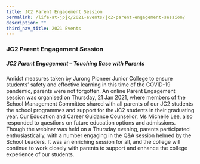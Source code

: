 ```yaml
---
title: JC2 Parent Engagement Session
permalink: /life-at-jpjc/2021-events/jc2-parent-engagement-session/
description: ""
third_nav_title: 2021 Events
---
```

### **JC2 Parent Engagement Session**
##### **JC2 Parent Engagement – Touching Base with Parents**
Amidst measures taken by Jurong Pioneer Junior College to ensure students’ safety and effective learning in this time of the COVID-19 pandemic, parents were not forgotten. An online Parent Engagement session was organised on Thursday, 21 Jan 2021, where members of the School Management Committee shared with all parents of our JC2 students the school programmes and support for the JC2 students in their graduating year. Our Education and Career Guidance Counsellor, Ms Michelle Lee, also responded to questions on future education options and admissions. Though the webinar was held on a Thursday evening, parents participated enthusiastically, with a number engaging in the Q&A session helmed by the School Leaders. It was an enriching session for all, and the college will continue to work closely with parents to support and enhance the college experience of our students. 

